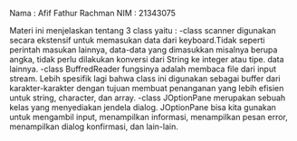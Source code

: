 Nama : Afif Fathur Rachman
NIM : 21343075

Materi ini menjelaskan tentang 3 class yaitu :
-class scanner 
digunakan secara ekstensif untuk memasukan data dari keyboard.Tidak seperti perintah masukan lainnya, data-data yang dimasukkan misalnya berupa angka, tidak perlu dilakukan konversi dari String ke integer atau tipe. data lainnya.
-class BuffredReader 
fungsinya adalah membaca file dari input stream. Lebih spesifik lagi bahwa class ini digunakan sebagai buffer dari karakter-karakter dengan tujuan membuat penanganan yang lebih efisien untuk string, character, dan array.
-class JOptionPane merupakan sebuah kelas yang menyediakan jendela dialog. JOptionPane bisa kita gunakan untuk mengambil input, menampilkan informasi, menampilkan pesan error, menampilkan dialog konfirmasi, dan lain-lain.
